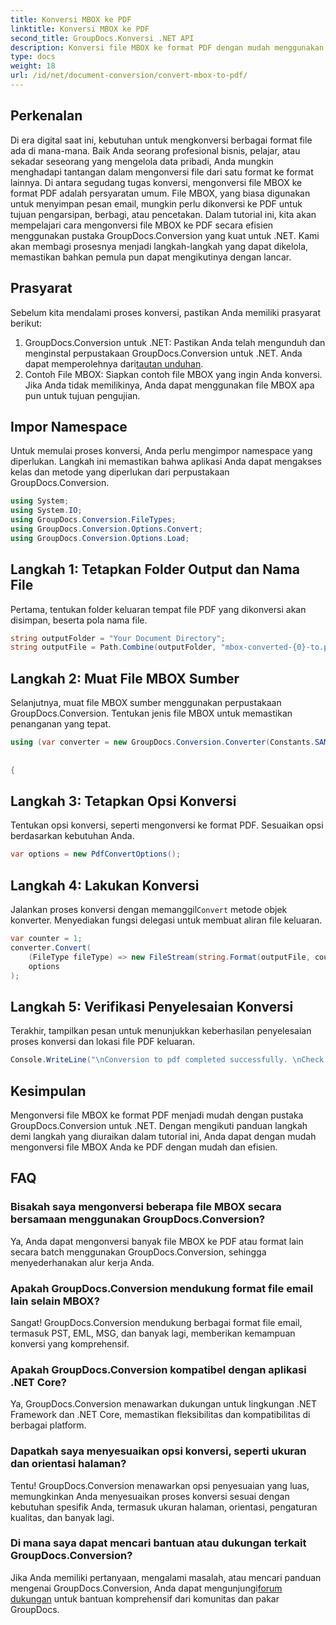 ```yaml
---
title: Konversi MBOX ke PDF
linktitle: Konversi MBOX ke PDF
second_title: GroupDocs.Konversi .NET API
description: Konversi file MBOX ke format PDF dengan mudah menggunakan GroupDocs.Conversion untuk .NET. Ikuti panduan langkah demi langkah kami untuk konversi yang lancar.
type: docs
weight: 18
url: /id/net/document-conversion/convert-mbox-to-pdf/
---
```

## Perkenalan
Di era digital saat ini, kebutuhan untuk mengkonversi berbagai format file ada di mana-mana. Baik Anda seorang profesional bisnis, pelajar, atau sekadar seseorang yang mengelola data pribadi, Anda mungkin menghadapi tantangan dalam mengonversi file dari satu format ke format lainnya. Di antara segudang tugas konversi, mengonversi file MBOX ke format PDF adalah persyaratan umum. File MBOX, yang biasa digunakan untuk menyimpan pesan email, mungkin perlu dikonversi ke PDF untuk tujuan pengarsipan, berbagi, atau pencetakan.
Dalam tutorial ini, kita akan mempelajari cara mengonversi file MBOX ke PDF secara efisien menggunakan pustaka GroupDocs.Conversion yang kuat untuk .NET. Kami akan membagi prosesnya menjadi langkah-langkah yang dapat dikelola, memastikan bahkan pemula pun dapat mengikutinya dengan lancar.
## Prasyarat
Sebelum kita mendalami proses konversi, pastikan Anda memiliki prasyarat berikut:
1.  GroupDocs.Conversion untuk .NET: Pastikan Anda telah mengunduh dan menginstal perpustakaan GroupDocs.Conversion untuk .NET. Anda dapat memperolehnya dari[tautan unduhan](https://releases.groupdocs.com/conversion/net/).
2. Contoh File MBOX: Siapkan contoh file MBOX yang ingin Anda konversi. Jika Anda tidak memilikinya, Anda dapat menggunakan file MBOX apa pun untuk tujuan pengujian.

## Impor Namespace
Untuk memulai proses konversi, Anda perlu mengimpor namespace yang diperlukan. Langkah ini memastikan bahwa aplikasi Anda dapat mengakses kelas dan metode yang diperlukan dari perpustakaan GroupDocs.Conversion.

```csharp
using System;
using System.IO;
using GroupDocs.Conversion.FileTypes;
using GroupDocs.Conversion.Options.Convert;
using GroupDocs.Conversion.Options.Load;
```
## Langkah 1: Tetapkan Folder Output dan Nama File
Pertama, tentukan folder keluaran tempat file PDF yang dikonversi akan disimpan, beserta pola nama file.
```csharp
string outputFolder = "Your Document Directory";
string outputFile = Path.Combine(outputFolder, "mbox-converted-{0}-to.pdf");
```
## Langkah 2: Muat File MBOX Sumber
Selanjutnya, muat file MBOX sumber menggunakan perpustakaan GroupDocs.Conversion. Tentukan jenis file MBOX untuk memastikan penanganan yang tepat.
```csharp
using (var converter = new GroupDocs.Conversion.Converter(Constants.SAMPLE_MBOX, fileType => fileType == EmailFileType.Mbox
																									? new MboxLoadOptions()
																									: null))
{
```
## Langkah 3: Tetapkan Opsi Konversi
Tentukan opsi konversi, seperti mengonversi ke format PDF. Sesuaikan opsi berdasarkan kebutuhan Anda.
```csharp
var options = new PdfConvertOptions();
```
## Langkah 4: Lakukan Konversi
 Jalankan proses konversi dengan memanggil`Convert` metode objek konverter. Menyediakan fungsi delegasi untuk membuat aliran file keluaran.
```csharp
var counter = 1;
converter.Convert(
    (FileType fileType) => new FileStream(string.Format(outputFile, counter++), FileMode.Create),
    options
);
```
## Langkah 5: Verifikasi Penyelesaian Konversi
Terakhir, tampilkan pesan untuk menunjukkan keberhasilan penyelesaian proses konversi dan lokasi file PDF keluaran.
```csharp
Console.WriteLine("\nConversion to pdf completed successfully. \nCheck output in {0}", outputFolder);
```

## Kesimpulan
Mengonversi file MBOX ke format PDF menjadi mudah dengan pustaka GroupDocs.Conversion untuk .NET. Dengan mengikuti panduan langkah demi langkah yang diuraikan dalam tutorial ini, Anda dapat dengan mudah mengonversi file MBOX Anda ke PDF dengan mudah dan efisien.
## FAQ
### Bisakah saya mengonversi beberapa file MBOX secara bersamaan menggunakan GroupDocs.Conversion?
Ya, Anda dapat mengonversi banyak file MBOX ke PDF atau format lain secara batch menggunakan GroupDocs.Conversion, sehingga menyederhanakan alur kerja Anda.
### Apakah GroupDocs.Conversion mendukung format file email lain selain MBOX?
Sangat! GroupDocs.Conversion mendukung berbagai format file email, termasuk PST, EML, MSG, dan banyak lagi, memberikan kemampuan konversi yang komprehensif.
### Apakah GroupDocs.Conversion kompatibel dengan aplikasi .NET Core?
Ya, GroupDocs.Conversion menawarkan dukungan untuk lingkungan .NET Framework dan .NET Core, memastikan fleksibilitas dan kompatibilitas di berbagai platform.
### Dapatkah saya menyesuaikan opsi konversi, seperti ukuran dan orientasi halaman?
Tentu! GroupDocs.Conversion menawarkan opsi penyesuaian yang luas, memungkinkan Anda menyesuaikan proses konversi sesuai dengan kebutuhan spesifik Anda, termasuk ukuran halaman, orientasi, pengaturan kualitas, dan banyak lagi.
### Di mana saya dapat mencari bantuan atau dukungan terkait GroupDocs.Conversion?
 Jika Anda memiliki pertanyaan, mengalami masalah, atau mencari panduan mengenai GroupDocs.Conversion, Anda dapat mengunjungi[forum dukungan](https://forum.groupdocs.com/c/conversion/11) untuk bantuan komprehensif dari komunitas dan pakar GroupDocs.
